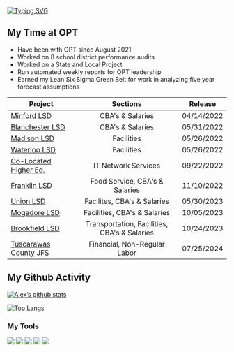 <a href="https://git.io/typing-svg"><img src="https://readme-typing-svg.demolab.com?font=Fira+Code&weight=900&size=22&duration=3500&pause=200&color=F6F6F6&background=006400&center=true&vCenter=true&multiline=true&repeat=false&random=false&width=435&height=77&lines=Hi,+I'm+Alex;OPT+Performance+Analyst" alt="Typing SVG" /></a>


<!---
ADK-OPT/ADK-OPT is a ✨ special ✨ repository because its `README.md` (this file) appears on your GitHub profile.
You can click the Preview link to take a look at your changes.
--->
## My Time at OPT
- Have been with OPT since August 2021
- Worked on 8 school district performance audits
- Worked on a State and Local Project
- Run automated weekly reports for OPT leadership
- Earned my Lean Six Sigma Green Belt for work in analyzing five year forecast assumptions

| Project        | Sections           | Release  |
| ------------- |:-------------:| :-----:|
| [Minford LSD](https://ohioauditor.gov/auditsearch/Reports/2022/Minford_Local_School_District_22_Performance-Scioto_FINAL.pdf)     | CBA's & Salaries | 	04/14/2022 |
| [Blanchester LSD](https://ohioauditor.gov/auditsearch/Reports/2022/Blanchester_Local_School_District_22_Performance-Clinton_FINAL.pdf)     | CBA's & Salaries      |   05/31/2022 |
| [Madison LSD](https://ohioauditor.gov/auditsearch/Reports/2022/Madison_Local_School_District_22_Performance-Lake_FINAL.pdf) | Facilities      |    05/26/2022 |
| [Waterloo LSD](https://ohioauditor.gov/auditsearch/Reports/2022/Waterloo_Local_School_District_22_Performance-Portage_FINAL.pdf) | Facilities      |    05/26/2022 |
| [Co-Located Higher Ed.](https://ohioauditor.gov/auditsearch/Reports/2022/Co-Located_Institutions_of_Higher_Education_22_Performance-Franklin_FINAL.pdf) | IT Network Services      |    09/22/2022 |
| [Franklin LSD](https://ohioauditor.gov/auditsearch/Reports/2022/Franklin_City_School_District_22_Performance-Warren_FINAL.pdf) | Food Service, CBA's & Salaries      |    11/10/2022	 |
| [Union LSD](https://ohioauditor.gov/auditsearch/Reports/2023/Union_Local_School_District_23_Performance_Butler_FINAL.pdf) | Facilites, CBA's & Salaries      |    05/30/2023	 |
| [Mogadore LSD](https://ohioauditor.gov/auditsearch/Reports/2023/Mogadore_Local_School_District_23_Performance_Summit_FINAL.pdf) | Facilities, CBA's & Salaries      |    10/05/2023	|
| [Brookfield LSD](https://ohioauditor.gov/auditsearch/Reports/2023/Brookfield_Local_School_District_23_Performance_Trumbull_FINAL.pdf) | Transportation, Facilities, CBA's & Salaries      |    10/24/2023	|
| [Tuscarawas County JFS](https://ohioauditor.gov/auditsearch/Reports/2024/Tuscarawas_County_Job_and_Family_Services_24_Performance_Tuscarawas_FINAL.pdf) | Financial, Non-Regular Labor   |    07/25/2024	|
## My Github Activity
[![Alex’s github stats](https://github-readme-stats.vercel.app/api?username=ADK-OPT&theme=white-green)](https://github.com/ADK-OPT)

[![Top Langs](https://github-readme-stats.vercel.app/api/top-langs/?username=ADK-OPT&layout=compact&theme=white-green)](https://github.com/ADK-OPT)


### My Tools
![](https://img.shields.io/badge/R-276DC3?style=for-the-badge&logo=r&logoColor=white)
![](https://img.shields.io/badge/RStudio-75AADB?style=for-the-badge&logo=RStudio&logoColor=white)
![](https://img.shields.io/badge/Microsoft_Excel-217346?style=for-the-badge&logo=microsoft-excel&logoColor=white)
![](https://img.shields.io/badge/Microsoft_SharePoint-0078D4?style=for-the-badge&logo=microsoft-sharepoint&logoColor=white)
![](https://img.shields.io/badge/Visual_Studio_Code-0078D4?style=for-the-badge&logo=visual%20studio%20code&logoColor=purple)
![]()

